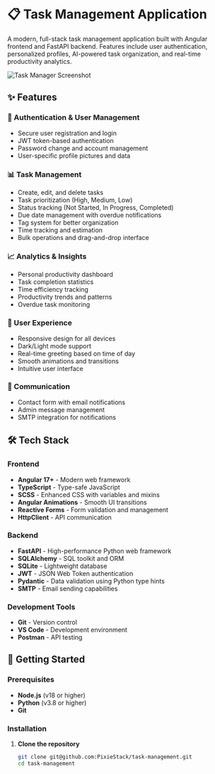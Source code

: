 # 📋 Task Management Application

A modern, full-stack task management application built with Angular frontend and FastAPI backend. Features include user authentication, personalized profiles, AI-powered task organization, and real-time productivity analytics.

![Task Manager Screenshot](assets/screenshots/dashboard.png)

## ✨ Features

### 🔐 Authentication & User Management
- Secure user registration and login
- JWT token-based authentication
- Password change and account management
- User-specific profile pictures and data

### 📊 Task Management
- Create, edit, and delete tasks
- Task prioritization (High, Medium, Low)
- Status tracking (Not Started, In Progress, Completed)
- Due date management with overdue notifications
- Tag system for better organization
- Time tracking and estimation
- Bulk operations and drag-and-drop interface

### 📈 Analytics & Insights
- Personal productivity dashboard
- Task completion statistics
- Time efficiency tracking
- Productivity trends and patterns
- Overdue task monitoring

### 🎨 User Experience
- Responsive design for all devices
- Dark/Light mode support
- Real-time greeting based on time of day
- Smooth animations and transitions
- Intuitive user interface

### 📧 Communication
- Contact form with email notifications
- Admin message management
- SMTP integration for notifications

## 🛠️ Tech Stack

### Frontend
- **Angular 17+** - Modern web framework
- **TypeScript** - Type-safe JavaScript
- **SCSS** - Enhanced CSS with variables and mixins
- **Angular Animations** - Smooth UI transitions
- **Reactive Forms** - Form validation and management
- **HttpClient** - API communication

### Backend
- **FastAPI** - High-performance Python web framework
- **SQLAlchemy** - SQL toolkit and ORM
- **SQLite** - Lightweight database
- **JWT** - JSON Web Token authentication
- **Pydantic** - Data validation using Python type hints
- **SMTP** - Email sending capabilities

### Development Tools
- **Git** - Version control
- **VS Code** - Development environment
- **Postman** - API testing

## 🚀 Getting Started

### Prerequisites
- **Node.js** (v18 or higher)
- **Python** (v3.8 or higher)
- **Git**

### Installation

1. **Clone the repository**
   ```bash
   git clone git@github.com:PixieStack/task-management.git
   cd task-management
   ```
